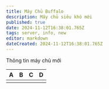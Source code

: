 ```yaml
---
title: Máy Chủ Buffalo
description: Máy chủ siêu khó mới
published: true
date: 2024-11-12T16:38:01.765Z
tags: server, info, new
editor: markdown
dateCreated: 2024-11-12T16:38:01.765Z
---
```


Thông tin máy chủ mới

| A | B | C | D |
|:--|:--|:--|:--|
|   |   |   |   |